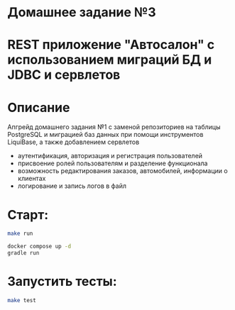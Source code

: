 # Домашнее задание №3
# REST приложение "Автосалон" с использованием миграций БД и JDBC и сервлетов
# Описание
Апгрейд домашнего задания №1 с заменой репозиториев на таблицы PostgreSQL и миграцией баз данных при
помощи инструментов LiquiBase, а также добавлением сервлетов 

- аутентификация, авторизация и регистрация пользователей
- присвоение ролей пользователям и разделение функционала
- возможность редактирования заказов, автомобилей, информации о клиентах
- логирование и запись логов в файл

# Старт:
```sh
make run
```

```sh
docker compose up -d
gradle run
```

# Запустить тесты:
```sh
make test
```
